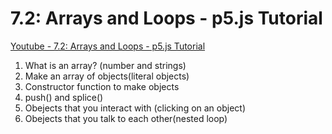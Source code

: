 #    7.2: Arrays and Loops - p5.js Tutorial

[Youtube - 7.2: Arrays and Loops - p5.js Tutorial](https://www.youtube.com/watch?v=RXWO3mFuW-I)

1.  What is an array? (number and strings) 
1.  Make an array of objects(literal objects) 
1.  Constructor function to make objects
1.  push() and splice()
1.  Obejects that you interact with (clicking on an object) 
1.  Obejects that you talk to each other(nested loop)


